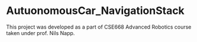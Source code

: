 # AutuonomousCar_NavigationStack

This project was developed as a part of CSE668 Advanced Robotics course taken under prof. Nils Napp.
